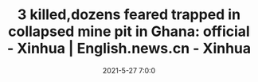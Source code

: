 ---
"title": "3 killed,dozens feared trapped in collapsed mine pit in Ghana: official - Xinhua | English.news.cn - Xinhua"
"date": "2021-5-27 7:0:0"
"feed_name": "GOOGLENEWSMINING"
"feed_website": "https://news.google.com/search?q=mining%2Bincident&hl=en-US&gl=US&ceid=US:en"
"feed_rss": "https://news.google.com/rss/search?q=mining%2Bincident&hl=en-US&gl=US&ceid=US:en"
"link": "http://www.xinhuanet.com/english/africa/2021-05/27/c_139971521.htm"
"file": "_posts/2021-1-1-83137ac3c446c935b77e4382b97ed4274ccf0428.md"
"accident": "0"
"drilling": "0"
---